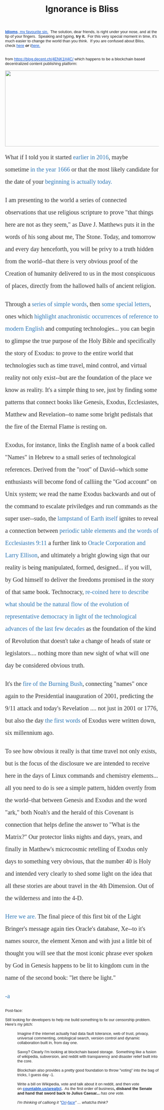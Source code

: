 <html><body>
<center><h1>Ignorance is Bliss</h1></center>
<br />
<p><a href="http:/midas.lamc.la/
" target="_blank" data-saferedirecturl="https://www.google.com/url?hl=en&amp;q=http://Idioms.&amp;source=gmail&amp;ust=1485958570352000&amp;usg=AFQjCNFi2zjkmWxGB92F6aCzwS3zwUqltw" style="font-family: arial, sans-serif; font-size: 12.8px; color: rgb(17, 85, 204);"><b>Idioms</b>, my favourite sin.</a><span style="color: rgb(34, 34, 34); font-family: arial, sans-serif; font-size: 12.8px;">&nbsp; The solution, dear friends, is right under your nose, and at the tip of your fingers.&nbsp; Speaking and typing,</span><span style="color: rgb(34, 34, 34); font-family: arial, sans-serif; font-size: 12.8px;">&nbsp;</span><b style="color: rgb(34, 34, 34); font-family: arial, sans-serif; font-size: 12.8px;">try it. &nbsp;</b><span style="color: rgb(34, 34, 34); font-family: arial, sans-serif; font-size: 12.8px;">For this very special moment in time, it's much easier to change the world than you think.&nbsp; If you are confused about Bliss, check</span><span style="color: rgb(34, 34, 34); font-family: arial, sans-serif; font-size: 12.8px;">&nbsp;</span><a href="./BLISS.html
" target="_blank" data-saferedirecturl="https://www.google.com/url?hl=en&amp;q=./BLISS.html&amp;source=gmail&amp;ust=1485958570352000&amp;usg=AFQjCNH9GEbumPqVqKJCAKvwQq7ogLe2sg" style="font-family: arial, sans-serif; font-size: 12.8px; color: rgb(17, 85, 204);">here</a><span style="color: rgb(34, 34, 34); font-family: arial, sans-serif; font-size: 12.8px;">&nbsp;</span><i style="color: rgb(34, 34, 34); font-family: arial, sans-serif; font-size: 12.8px;"><b>or</b>&nbsp;t<a href="https://fromthemachine.org/ADAMSROD.html" target="_blank" data-saferedirecturl="https://www.google.com/url?hl=en&amp;q=http://ironclad.lamc.la&amp;source=gmail&amp;ust=1485958570352000&amp;usg=AFQjCNFXXCZta3ydEG7Fry1hWquX_6ZLQA" style="color: rgb(17, 85, 204);">here.</a></i></p>
<div style="color: rgb(34, 34, 34); font-family: arial, sans-serif; font-size: 12.8px;">&nbsp;</div>
<div style="color: rgb(34, 34, 34); font-family: arial, sans-serif; font-size: 12.8px;">from&nbsp;<a href="http://blog.decent.ch/4ENK1H4C/
" target="_blank" data-saferedirecturl="https://www.google.com/url?hl=en&amp;q=https://blog.decent.ch/4ENK1H4C/&amp;source=gmail&amp;ust=1485958570352000&amp;usg=AFQjCNHsUR7UZxcrGHWRo-I-5GuHSRBROQ" style="color: rgb(17, 85, 204);">https://blog.decent.ch/<wbr></wbr>4ENK1H4C/</a>&nbsp;which happens to be a blockchain based decentralized content publishing platform:</div>
<div style="color: rgb(34, 34, 34); font-family: arial, sans-serif; font-size: 12.8px;">&nbsp;</div>
<div style="color: rgb(34, 34, 34); font-family: arial, sans-serif; font-size: 12.8px;">
<div style="text-align: center;"><a href="http://blog.decent.ch/4ENK1H4C/
" target="_blank" data-saferedirecturl="https://www.google.com/url?hl=en&amp;q=https://blog.decent.ch/4ENK1H4C/&amp;source=gmail&amp;ust=1485958570352000&amp;usg=AFQjCNHsUR7UZxcrGHWRo-I-5GuHSRBROQ" style="color: rgb(17, 85, 204);"><img src="http://i.imgur.com/GH1SuOO.png" width="544" height="248" alt="" class="CToWUd" /></a></div>
<div style="text-align: center;">&nbsp;</div>
<div style="text-align: center;">
<p style="box-sizing: border-box; margin: 0px 0px 20px; font-size: 20px; line-height: 40px; color: rgb(51, 51, 51); font-family: ptsans-regular; text-align: start;">What if I told you it started&nbsp;<a href="./" target="_blank" data-saferedirecturl="https://www.google.com/url?hl=en&amp;q=./&amp;source=gmail&amp;ust=1485958570352000&amp;usg=AFQjCNFpYCszmcNZ57P9vtRg3lIT9KMlxg" style="color: rgb(51, 122, 183); box-sizing: border-box; background-color: transparent; text-decoration: none;">earlier in 2016</a>, maybe sometime&nbsp;<a href="http://www.whenistheapocalypse.com/genesis-synchronicity" target="_blank" data-saferedirecturl="https://www.google.com/url?hl=en&amp;q=http://www.whenistheapocalypse.com/genesis-synchronicity&amp;source=gmail&amp;ust=1485958570352000&amp;usg=AFQjCNH0QWQAyIns54P0PaJN5C3oggkq8w" style="color: rgb(51, 122, 183); box-sizing: border-box; background-color: transparent; text-decoration: none;">in the year 1666</a>&nbsp;or that the most likely candidate for the date of your&nbsp;<a href=".//" target="_blank" data-saferedirecturl="https://www.google.com/url?hl=en&amp;q=http://ofome.ga/&amp;source=gmail&amp;ust=1485958570352000&amp;usg=AFQjCNH1Lyih7V3S6jcc3HF2hjGLhF46cg" style="color: rgb(51, 122, 183); box-sizing: border-box; background-color: transparent; text-decoration: none;"><span style="box-sizing: border-box; font-family: ptsans-bold;">beginning</span>&nbsp;is actually today.</a></p>
<p style="box-sizing: border-box; margin: 0px 0px 20px; font-size: 20px; line-height: 40px; color: rgb(51, 51, 51); font-family: ptsans-regular; text-align: start;">I am presenting to the world a series of connected observations that use religious scripture to prove &quot;<span style="box-sizing: border-box; font-family: ptsans-italic;">that things here are not as they seem,&quot;&nbsp;</span>as Dave J. Matthews puts it in the words of his song about me,&nbsp;<span style="box-sizing: border-box; font-family: ptsans-bold;">The Stone.</span>&nbsp;Today, and tomorrow and every day henceforth, you will be privy to a truth hidden from the world--that there is very obvious proof of the Creation of humanity delivered to us in the most conspicuous of places, directly from the hallowed halls of ancient religion.</p>
<p style="box-sizing: border-box; margin: 0px 0px 20px; font-size: 20px; line-height: 40px; color: rgb(51, 51, 51); font-family: ptsans-regular; text-align: start;">Through a&nbsp;<a href="./JUNKANOO.html
" target="_blank" data-saferedirecturl="https://www.google.com/url?hl=en&amp;q=./JUNKANOO.html&amp;source=gmail&amp;ust=1485958570353000&amp;usg=AFQjCNEJMzFU18wecmiGJAVeBF0OcPJeKA" style="color: rgb(51, 122, 183); box-sizing: border-box; background-color: transparent; text-decoration: none;">series of simple words</a>, then&nbsp;<a href="./KISLEVCRAZY.html
" target="_blank" data-saferedirecturl="https://www.google.com/url?hl=en&amp;q=./KISLEVCRAZY.html&amp;source=gmail&amp;ust=1485958570353000&amp;usg=AFQjCNFNEWI9Gx0TOu8W-YiAgMOWYDp_Ew" style="color: rgb(51, 122, 183); box-sizing: border-box; background-color: transparent; text-decoration: none;">some special letters</a>, ones which&nbsp;<a href="./OCADSWAY.html?" target="_blank" data-saferedirecturl="https://www.google.com/url?hl=en&amp;q=./OCADSWAY.html?&amp;source=gmail&amp;ust=1485958570353000&amp;usg=AFQjCNFHisfAgM-aJzeeeuBoH8QJsjk_Tg" style="color: rgb(51, 122, 183); box-sizing: border-box; background-color: transparent; text-decoration: none;">highlight anachronistic occurrences of reference to modern English</a>&nbsp;and computing technologies... you can begin to glimpse the true purpose of the Holy Bible and specifically the story of Exodus: to prove to the entire world that technologies such as time travel, mind control, and virtual reality not only exist--but are the foundation of the place we know as reality. It's a simple thing to see, just by finding some patterns that connect books like Genesis, Exodus, Ecclesiastes, Matthew and Revelation--to name some bright pedistals that the fire of the Eternal Flame is resting on.</p>
<p style="box-sizing: border-box; margin: 0px 0px 20px; font-size: 20px; line-height: 40px; color: rgb(51, 51, 51); font-family: ptsans-regular; text-align: start;">Exodus, for instance, links the English name of a book called &quot;Names&quot; in Hebrew to a small series of technological references. Derived from the &quot;root&quot; of David--which some enthusiasts will become fond of calliing the &quot;God account&quot; on Unix system; we read the name Exodus backwards and out of the command to escalate priviledges and run commands as the super user--<span style="box-sizing: border-box; font-family: ptsans-bold;">sudo</span>, the&nbsp;<a href="http://sign.reallyhim.com/" target="_blank" data-saferedirecturl="https://www.google.com/url?hl=en&amp;q=http://sign.reallyhim.com/&amp;source=gmail&amp;ust=1485958570353000&amp;usg=AFQjCNGpsbwSxRNP6lErqh8rljUgFu4GRA" style="color: rgb(51, 122, 183); box-sizing: border-box; background-color: transparent; text-decoration: none;">lampstand of&nbsp;<span style="box-sizing: border-box; font-family: ptsans-bold;">Earth itself</span></a>&nbsp;ignites to reveal a connection between&nbsp;<a href="https://fromthemachine.org/TORCH.html" target="_blank" data-saferedirecturl="https://www.google.com/url?hl=en&amp;q=http://torch.lamc.la/&amp;source=gmail&amp;ust=1485958570353000&amp;usg=AFQjCNEPUy-X_ZIci4DIWc5_UKJFpyJIxw" style="color: rgb(51, 122, 183); box-sizing: border-box; background-color: transparent; text-decoration: none;"><span style="box-sizing: border-box; font-family: ptsans-bold;">periodic table elements and the words of Ecclesiastes 9:11</span></a><span style="box-sizing: border-box; font-family: ptsans-bold;">&nbsp;</span>a further link to&nbsp;<a href="./ERANDSON.html?" target="_blank" data-saferedirecturl="https://www.google.com/url?hl=en&amp;q=./ERANDSON.html?&amp;source=gmail&amp;ust=1485958570353000&amp;usg=AFQjCNHd_eeot42Pf034msbZCP9Q830ehw" style="color: rgb(51, 122, 183); box-sizing: border-box; background-color: transparent; text-decoration: none;">Oracle Corporation and Larry Ellison</a>, and ultimately a bright glowing sign that our reality is being manipulated, formed, designed... if you will, by God himself to deliver the freedoms promised in the story of that same book. Technocracy,&nbsp;<a href="https://fromthemachine.org/bygod3.html" target="_blank" data-saferedirecturl="https://www.google.com/url?hl=en&amp;q=http://bygod.whenistheapocalypse.com/&amp;source=gmail&amp;ust=1485958570353000&amp;usg=AFQjCNG4w-mt1ZVtBhfIlhkQon8av6sT_w" style="color: rgb(51, 122, 183); box-sizing: border-box; background-color: transparent; text-decoration: none;">re-coined here to describe what should be the natural flow of the evolution of representative democracy in light of the technological advances of the last few decades</a>&nbsp;as the foundation of the kind of Revolution that doesn't take a change of heads of state or legislators.... nothing more than new sight of what will one day be considered&nbsp;<span style="box-sizing: border-box; font-family: ptsans-bold;">obvious truth.</span></p>
<p style="box-sizing: border-box; margin: 0px 0px 20px; font-size: 20px; line-height: 40px; color: rgb(51, 51, 51); font-family: ptsans-regular; text-align: start;"><span style="box-sizing: border-box; font-family: ptsans-bold;">It's the&nbsp;</span><a href="https://www.youtube.com/watch?v=AevgjKPDgfM&amp;feature=youtu.be" target="_blank" data-saferedirecturl="https://www.google.com/url?hl=en&amp;q=http://sign.lamc.la/&amp;source=gmail&amp;ust=1485958570353000&amp;usg=AFQjCNGvXTGOuJ-67RNoonsKVl22JuCCwA" style="color: rgb(51, 122, 183); box-sizing: border-box; background-color: transparent; text-decoration: none;"><span style="box-sizing: border-box; font-family: ptsans-bold;">fire of the Burning Bush</span></a>, connecting &quot;names&quot; once again to the Presidential inauguration of 2001, predicting the 9/11 attack and today's Revelation .... not just in 2001 or 1776, but also the day&nbsp;<a href="./chapter1.html" target="_blank" data-saferedirecturl="https://www.google.com/url?hl=en&amp;q=http://theword.lamc.la/&amp;source=gmail&amp;ust=1485958570353000&amp;usg=AFQjCNFndd6xZQZCgYIJ_QSk1I38f_Lluw" style="color: rgb(51, 122, 183); box-sizing: border-box; background-color: transparent; text-decoration: none;">the first words</a>&nbsp;of Exodus were written down, six&nbsp;<span style="box-sizing: border-box; font-family: ptsans-bold;">millennium ago.</span></p>
<p style="box-sizing: border-box; margin: 0px 0px 20px; font-size: 20px; line-height: 40px; color: rgb(51, 51, 51); font-family: ptsans-regular; text-align: start;">To see how obvious it really is that&nbsp;<span style="box-sizing: border-box; font-family: ptsans-bold;">time travel&nbsp;</span>not only exists, but is the focus of the disclosure we are intended to receive here in the days of Linux commands and chemistry elements... all you need to do is see a simple pattern, hidden overtly from the world&ndash;that between Genesis and Exodus and the word &quot;ark,&quot; both Noah's and the herald of this Covenant is connection that helps define the answer to &quot;What is the Matrix?&quot; Our protector links nights and days, years, and finally in Matthew's microcosmic retelling of Exodus only days to something very obvious, that the number 40 is Holy and intended very clearly to shed some light on the idea that all these stories are about travel in the 4th Dimension. Out of the wilderness and&nbsp;<span style="box-sizing: border-box; font-family: ptsans-bold;">into the 4-D.</span></p>
<p style="box-sizing: border-box; margin: 0px 0px 20px; font-size: 20px; line-height: 40px; color: rgb(51, 51, 51); font-family: ptsans-regular; text-align: start;"><a href="https://www.youtube.com/watch?v=-MCLCyg9WLA&amp;list=PLgYKDBgxsoMMkbRxreDN2SXm1VA0M2XwA" target="_blank" data-saferedirecturl="https://www.google.com/url?hl=en&amp;q=http://hereweare.lamc.la/&amp;source=gmail&amp;ust=1485958570353000&amp;usg=AFQjCNG6rpUSVGRedAMh8kZMMKZB3U8-hg" style="color: rgb(51, 122, 183); box-sizing: border-box; background-color: transparent; text-decoration: none;"><span style="box-sizing: border-box; font-family: ptsans-bold;">Here we are.</span></a>&nbsp;The final piece of this first bit of the Light Bringer's message again ties Oracle's database,&nbsp;<span style="box-sizing: border-box; font-family: ptsans-bold;">Xe</span>--to it's names source, the element Xenon and with just a little bit of thought you will see that the most iconic phrase ever spoken by God in Genesis happens to be lit to kingdom cum in the name of the second book: &quot;<span style="box-sizing: border-box; font-family: ptsans-bold;">let there be light.</span>&quot;</p>
<p style="box-sizing: border-box; margin: 0px 0px 20px; font-size: 20px; line-height: 40px; color: rgb(51, 51, 51); font-family: ptsans-regular; text-align: start;"><a href="http://i.imgur.com/EOiKxqR.png" target="_blank" data-saferedirecturl="https://www.google.com/url?hl=en&amp;q=http://sig.lamc.la/&amp;source=gmail&amp;ust=1485958570353000&amp;usg=AFQjCNG7ksxZrvy5YAJh-BQzBqkIvU-Iqw" style="color: rgb(51, 122, 183); box-sizing: border-box; background-color: transparent; text-decoration: none;">-a</a></p>
</div>
</div>
<div style="color: rgb(34, 34, 34); font-family: arial, sans-serif; font-size: 12.8px;">Post-face:</div>
<div style="color: rgb(34, 34, 34); font-family: arial, sans-serif; font-size: 12.8px;">&nbsp;</div>
<div style="color: rgb(34, 34, 34); font-family: arial, sans-serif; font-size: 12.8px;">Still looking for developers to help me build something to fix our censorship problem.&nbsp; Here's my pitch:</div>
<div style="color: rgb(34, 34, 34); font-family: arial, sans-serif; font-size: 12.8px;">&nbsp;</div>
<blockquote style="color: rgb(34, 34, 34); font-family: arial, sans-serif; font-size: 12.8px; margin: 0px 0px 0px 40px; border: none; padding: 0px;">
<div>Imagine if the internet actually had data fault tolerance, web of trust, privacy, universal commenting, ontological search, version control and dynamic collaboration built in, from day one.</div>
<div>&nbsp;</div>
</blockquote><blockquote style="color: rgb(34, 34, 34); font-family: arial, sans-serif; font-size: 12.8px; margin: 0px 0px 0px 40px; border: none; padding: 0px;">
<div>Savvy? Clearly I'm looking at blockchain based storage.&nbsp; Something like a fusion of wikipedia, subversion, and reddit with transparency and disaster relief built into the core.</div>
<div>&nbsp;</div>
</blockquote><blockquote style="color: rgb(34, 34, 34); font-family: arial, sans-serif; font-size: 12.8px; margin: 0px 0px 0px 40px; border: none; padding: 0px;">
<div>Blockchain also provides a pretty good foundation to throw &quot;voting&quot; into the bag of tricks, I guess day -1.</div>
<div>&nbsp;</div>
</blockquote><blockquote style="color: rgb(34, 34, 34); font-family: arial, sans-serif; font-size: 12.8px; margin: 0px 0px 0px 40px; border: none; padding: 0px;">
<div>Write a bill on Wikipedia, vote and talk about it on reddit, and then vote on&nbsp;<b><a href="https://www.countable.us/arealjcl" target="_blank" data-saferedirecturl="https://www.google.com/url?hl=en&amp;q=http://countable.us/arealjcl&amp;source=gmail&amp;ust=1485958570353000&amp;usg=AFQjCNEAcsLzdk0aRKYgv2ozHW7UHZWqwA" style="color: rgb(17, 85, 204);">countable.us/arealjcl</a>. &nbsp;</b>As the first order of business<b>, disband the Senate and hand that sword back to Julius Caesar...</b>&nbsp;<i>has one vote.</i></div>
<div><i><br />
</i></div>
</blockquote><blockquote style="color: rgb(34, 34, 34); font-family: arial, sans-serif; font-size: 12.8px; margin: 0px 0px 0px 40px; border: none; padding: 0px;"><i>I'm thinking of calliong it &quot;<a href="./GOODOR.html
" target="_blank" data-saferedirecturl="https://www.google.com/url?hl=en&amp;q=./GOODOR.html&amp;source=gmail&amp;ust=1485958570353000&amp;usg=AFQjCNHloWZdt-kyZkT5TFIGKG2HjMFkHA" style="color: rgb(17, 85, 204);">Ori</a>-<a href="./" target="_blank" data-saferedirecturl="https://www.google.com/url?hl=en&amp;q=.&amp;source=gmail&amp;ust=1485958570353000&amp;usg=AFQjCNEnwLm8FdaNlAN0Lrtj2FIV3yg5Pw" style="color: rgb(17, 85, 204);">face</a>&quot; ... whatcha think?</i></blockquote><blockquote style="color: rgb(34, 34, 34); font-family: arial, sans-serif; font-size: 12.8px; margin: 0px 0px 0px 40px; border: none; padding: 0px;"></blockquote>
<p>&nbsp;</p>
</body></html>
